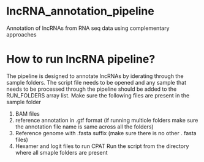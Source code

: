 # lncRNA_annotation_pipeline
Annotation of lncRNAs from RNA seq data using complementary approaches
# How to run lncRNA pipeline?
The pipeline is designed to annotate lncRNAs by iderating through the sample folders.
The script file needs to be opened and any sample that needs to be processed through the pipeline should be added to the RUN_FOLDERS array list.
Make sure the following files are present in the sample folder
  1. BAM files 
  2. reference annotation in .gtf format (if running multiole folders make sure the annotation file name is same across all the folders)
  3. Reference genome with .fasta suffix (make sure there is no other . fasta files)
  4. Hexamer and logit files to run CPAT
Run the script from the directory where all smaple folders are present  
